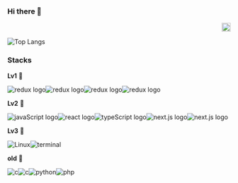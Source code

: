 ### Hi there 👋
<div align="right">
<a href="https://hits.seeyoufarm.com">
  <img src="https://hits.seeyoufarm.com/api/count/incr/badge.svg?url=https%3A%2F%2Fgithub.com%2FRalto13%2Fhit-counter&title=🥸&count_bg=%23FFFFFF&title_bg=%23000000" width="20"/>
</a>
</div>

![Top Langs](https://github-readme-stats.vercel.app/api/top-langs/?username=ralto13&hide_progress=true&theme=dark)

### Stacks
**Lv1** 🐣

<img src="https://img.shields.io/badge/-black?logo=tailwindcss&logoColor=06B6D4&logoOnly=true" alt="redux logo" /><img src="https://img.shields.io/badge/-black?logo=figma&logoColor=F24E1E&logoOnly=true" alt="redux logo" /><img src="https://img.shields.io/badge/-black?logo=redux&logoColor=764ABC&logoOnly=true" alt="redux logo" /><img src="https://img.shields.io/badge/-black?logo=docker&logoColor=#2496ED&logoOnly=true" alt="redux logo" />

**Lv2** 🐥

<img src="https://img.shields.io/badge/-black?logo=javascript&logoColor=F7DF1E&logoOnly=true" alt="javaScript logo" /><img src="https://img.shields.io/badge/-black?logo=react&logoColor=61DAFB&logoOnly=true" alt="react logo" /><img src="https://img.shields.io/badge/-black?logo=typescript&logoColor=3178C6&logoOnly=true" alt="typeScript logo" /><img src="https://img.shields.io/badge/-black?logo=next.js&logoColor=FFFFFF&logoOnly=true" alt="next.js logo" /><img src="https://img.shields.io/badge/-black?logo=github&logoColor=FFFFFF&logoOnly=true" alt="next.js logo" />


**Lv3** 🐔

<img src="https://img.shields.io/badge/-black?logo=linux&logoColor=FCC624&logoOnly=true" alt="Linux" /><img src="https://img.shields.io/badge/-black?logo=educative&logoColor=ffffff&logoOnly=true" alt="terminal" />

**old** 🍗

<img src="https://img.shields.io/badge/-black?logo=burpsuite&logoColor=FF6633&logoOnly=true" alt="c" /><img src="https://img.shields.io/badge/-black?logo=c&logoColor=A8B9CC&logoOnly=true" alt="c" /><img src="https://img.shields.io/badge/-black?logo=python&logoColor=3776AB&logoOnly=true" alt="python" /><img src="https://img.shields.io/badge/-black?logo=php&logoColor=777BB4&logoOnly=true" alt="php" />

<!--
**Ralto13/Ralto13** is a ✨ _special_ ✨ repository because its `README.md` (this file) appears on your GitHub profile.

Here are some ideas to get you started:

- 🔭 I’m currently working on ...
- 🌱 I’m currently learning ...
- 👯 I’m looking to collaborate on ...
- 🤔 I’m looking for help with ...
- 💬 Ask me about ...
- 📫 How to reach me: ...
- 😄 Pronouns: ...
- ⚡ Fun fact: ...
-->
